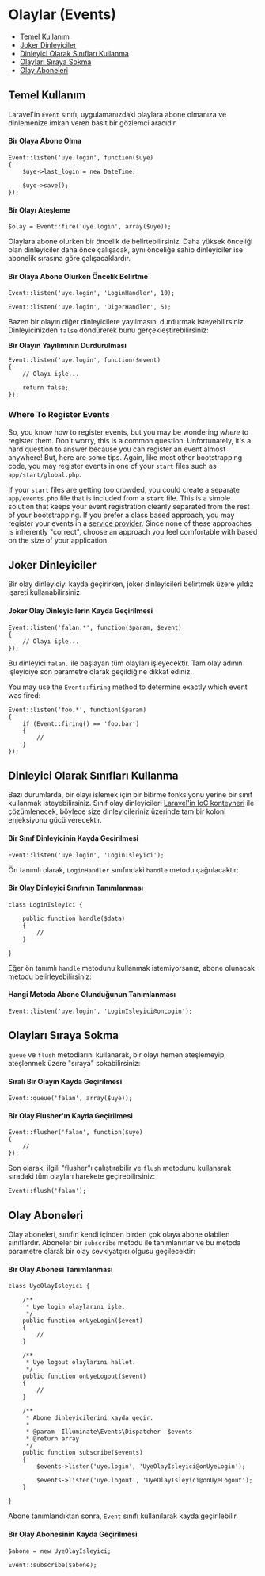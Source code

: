 # Olaylar (Events)

- [Temel Kullanım](#basic-usage)
- [Joker Dinleyiciler](#wildcard-listeners)
- [Dinleyici Olarak Sınıfları Kullanma](#using-classes-as-listeners)
- [Olayları Sıraya Sokma](#queued-events)
- [Olay Aboneleri](#event-subscribers)

<a name="basic-usage"></a>
## Temel Kullanım

Laravel'in `Event` sınıfı, uygulamanızdaki olaylara abone olmanıza ve dinlemenize imkan veren basit bir gözlemci aracıdır.

#### Bir Olaya Abone Olma

	Event::listen('uye.login', function($uye)
	{
		$uye->last_login = new DateTime;

		$uye->save();
	});

#### Bir Olayı Ateşleme

	$olay = Event::fire('uye.login', array($uye));

Olaylara abone olurken bir öncelik de belirtebilirsiniz. Daha yüksek önceliği olan dinleyiciler daha önce çalışacak, aynı önceliğe sahip dinleyiciler ise abonelik sırasına göre çalışacaklardır.

#### Bir Olaya Abone Olurken Öncelik Belirtme

	Event::listen('uye.login', 'LoginHandler', 10);

	Event::listen('uye.login', 'DigerHandler', 5);

Bazen bir olayın diğer dinleyicilere yayılmasını durdurmak isteyebilirsiniz. Dinleyicinizden `false` döndürerek bunu gerçekleştirebilirsiniz:

**Bir Olayın Yayılımının Durdurulması**

	Event::listen('uye.login', function($event)
	{
		// Olayı işle...

		return false;
	});

### Where To Register Events

So, you know how to register events, but you may be wondering _where_ to register them. Don't worry, this is a common question. Unfortunately, it's a hard question to answer because you can register an event almost anywhere! But, here are some tips. Again, like most other bootstrapping code, you may register events in one of your `start` files such as `app/start/global.php`.

If your `start` files are getting too crowded, you could create a separate `app/events.php` file that is included from a `start` file. This is a simple solution that keeps your event registration cleanly separated from the rest of your bootstrapping. If you prefer a class based approach, you may register your events in a [service provider](/docs/ioc#service-providers). Since none of these approaches is inherently "correct", choose an approach you feel comfortable with based on the size of your application.

<a name="wildcard-listeners"></a>
## Joker Dinleyiciler

Bir olay dinleyiciyi kayda geçirirken, joker dinleyicileri belirtmek üzere yıldız işareti kullanabilirsiniz:

#### Joker Olay Dinleyicilerin Kayda Geçirilmesi

	Event::listen('falan.*', function($param, $event)
	{
		// Olayı işle...
	});

Bu dinleyici `falan.` ile başlayan tüm olayları işleyecektir. Tam olay adının işleyiciye son parametre olarak geçildiğine dikkat ediniz.

You may use the `Event::firing` method to determine exactly which event was fired:

	Event::listen('foo.*', function($param)
	{
		if (Event::firing() == 'foo.bar')
		{
			//
		}
	});

<a name="using-classes-as-listeners"></a>
## Dinleyici Olarak Sınıfları Kullanma

Bazı durumlarda, bir olayı işlemek için bir bitirme fonksiyonu yerine bir sınıf kullanmak isteyebilirsiniz. Sınıf olay dinleyicileri [Laravel'in IoC konteyneri](/docs/ioc) ile çözümlenecek, böylece size dinleyicileriniz üzerinde tam bir koloni enjeksiyonu gücü verecektir.

#### Bir Sınıf Dinleyicinin Kayda Geçirilmesi

	Event::listen('uye.login', 'LoginIsleyici');

Ön tanımlı olarak, `LoginHandler` sınıfındaki `handle` metodu çağrılacaktır:

#### Bir Olay Dinleyici Sınıfının Tanımlanması

	class LoginIsleyici {

		public function handle($data)
		{
			//
		}

	}

Eğer ön tanımlı `handle` metodunu kullanmak istemiyorsanız, abone olunacak metodu belirleyebilirsiniz:

#### Hangi Metoda Abone Olunduğunun Tanımlanması

	Event::listen('uye.login', 'LoginIsleyici@onLogin');

<a name="queued-events"></a>
## Olayları Sıraya Sokma

`queue` ve `flush` metodlarını kullanarak, bir olayı hemen ateşlemeyip, ateşlenmek üzere "sıraya" sokabilirsiniz:

#### Sıralı Bir Olayın Kayda Geçirilmesi

	Event::queue('falan', array($uye));

#### Bir Olay Flusher'ın Kayda Geçirilmesi

	Event::flusher('falan', function($uye)
	{
		//
	});

Son olarak, ilgili "flusher"ı çalıştırabilir ve `flush` metodunu kullanarak sıradaki tüm olayları harekete geçirebilirsiniz:

	Event::flush('falan');

<a name="event-subscribers"></a>
## Olay Aboneleri

Olay aboneleri, sınıfın kendi içinden birden çok olaya abone olabilen sınıflardır. Aboneler bir `subscribe` metodu ile tanımlanırlar ve bu metoda parametre olarak bir olay sevkiyatçısı olgusu geçilecektir:

#### Bir Olay Abonesi Tanımlanması

	class UyeOlayIsleyici {

		/**
		 * Uye login olaylarını işle.
		 */
		public function onUyeLogin($event)
		{
			//
		}

		/**
		 * Uye logout olaylarını hallet.
		 */
		public function onUyeLogout($event)
		{
			//
		}

		/**
		 * Abone dinleyicilerini kayda geçir.
		 *
		 * @param  Illuminate\Events\Dispatcher  $events
		 * @return array
		 */
		public function subscribe($events)
		{
			$events->listen('uye.login', 'UyeOlayIsleyici@onUyeLogin');

			$events->listen('uye.logout', 'UyeOlayIsleyici@onUyeLogout');
		}

	}

Abone tanımlandıktan sonra, `Event` sınıfı kullanılarak kayda geçirilebilir.

#### Bir Olay Abonesinin Kayda Geçirilmesi

	$abone = new UyeOlayIsleyici;

	Event::subscribe($abone);